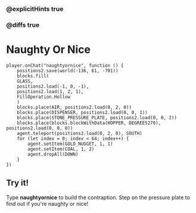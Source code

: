 ### @explicitHints true

### @diffs true

# Naughty Or Nice

```template
player.onChat("naughtyornice", function () {
    positions2.save(world(-136, 61, -701))
    blocks.fill(
    GLASS,
    positions2.load(-1, 0, -1),
    positions2.load(1, 2, 1),
    FillOperation.Hollow
    )
    blocks.place(AIR, positions2.load(0, 2, 0))
    blocks.place(DISPENSER, positions2.load(0, 0, 1))
    blocks.place(STONE_PRESSURE_PLATE, positions2.load(0, 0, 2))
    blocks.place(blocks.blockWithData(HOPPER, DEGREES270), positions2.load(0, 0, 0))
    agent.teleport(positions2.load(0, 2, 0), SOUTH)
    for (let index = 0; index < 64; index++) {
        agent.setItem(GOLD_NUGGET, 1, 1)
        agent.setItem(COAL, 1, 2)
        agent.dropAll(DOWN)
    }
})
```

## Try it!

Type **naughtyornice** to build the contraption. Step on the pressure plate to find out if you're naughty or nice!